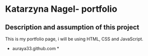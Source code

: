 # Katarzyna Nagel- portfolio

## Description and assumption of this project
This is my portfolio page, i will be using HTML, CSS and JavaScript.

* auraya33.github.com *
